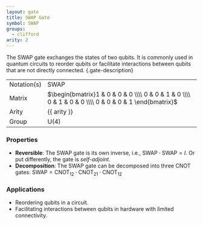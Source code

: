 ```yaml
---
layout: gate
title: SWAP Gate
symbol: SWAP
groups:
  - clifford
arity: 2
---
```


The SWAP gate exchanges the states of two qubits. It is commonly used in quantum circuits to reorder qubits or facilitate interactions between qubits that are not directly connected. {.gate-description}

|             |                                                                                                       |
| ----------- | ----------------------------------------------------------------------------------------------------- |
| Notation(s) | $\text{SWAP}$                                                                                         |
| Matrix      | $\begin{bmatrix}1 & 0 & 0 & 0 \\\\ 0 & 0 & 1 & 0 \\\\ 0 & 1 & 0 & 0 \\\\ 0 & 0 & 0 & 1 \end{bmatrix}$ |
| Arity       | {{ arity }}                                                                                           |
| Group       | $\mathsf{U}(4)$                                                                                       |

### Properties

- **Reversible**: The SWAP gate is its own inverse, i.e., $\mathrm{SWAP} \cdot \mathrm{SWAP} = I$. Or put differently, the gate is <em>self-adjoint</em>.
- **Decomposition**: The SWAP gate can be decomposed into three CNOT gates: $\mathrm{SWAP} = \mathrm{CNOT}_{12} \cdot \mathrm{CNOT}_{21} \cdot \mathrm{CNOT}_{12}$

### Applications

- Reordering qubits in a circuit.
- Facilitating interactions between qubits in hardware with limited connectivity.
